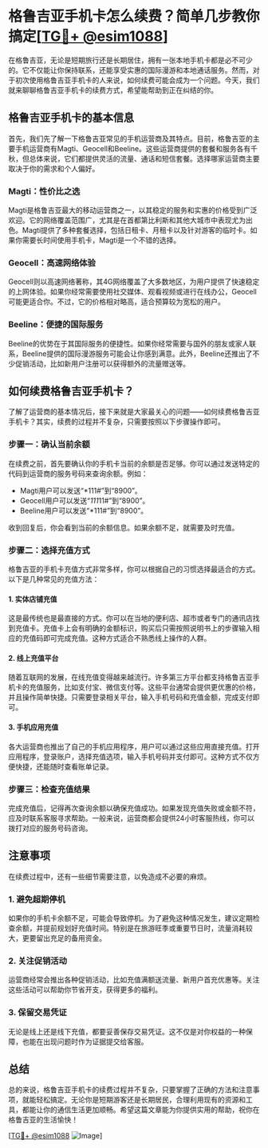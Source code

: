 # 格鲁吉亚手机卡怎么续费？简单几步教你搞定[[TG💪+ @esim1088](https://t.me/s/esim1088)]

在格鲁吉亚，无论是短期旅行还是长期居住，拥有一张本地手机卡都是必不可少的。它不仅能让你保持联系，还能享受实惠的国际漫游和本地通话服务。然而，对于初次使用格鲁吉亚手机卡的人来说，如何续费可能会成为一个问题。今天，我们就来聊聊格鲁吉亚手机卡的续费方式，希望能帮助到正在纠结的你。

## 格鲁吉亚手机卡的基本信息

首先，我们先了解一下格鲁吉亚常见的手机运营商及其特点。目前，格鲁吉亚的主要手机运营商有Magti、Geocell和Beeline。这些运营商提供的套餐和服务各有千秋，但总体来说，它们都提供灵活的流量、通话和短信套餐。选择哪家运营商主要取决于你的需求和个人偏好。

### Magti：性价比之选

Magti是格鲁吉亚最大的移动运营商之一，以其稳定的服务和实惠的价格受到广泛欢迎。它的网络覆盖范围广，尤其是在首都第比利斯和其他大城市中表现尤为出色。Magti提供了多种套餐选择，包括日租卡、月租卡以及针对游客的临时卡。如果你需要长时间使用手机卡，Magti是一个不错的选择。

### Geocell：高速网络体验

Geocell则以高速网络著称，其4G网络覆盖了大多数地区，为用户提供了快速稳定的上网体验。如果你经常需要使用社交媒体、观看视频或进行在线办公，Geocell可能更适合你。不过，它的价格相对略高，适合预算较为宽松的用户。

### Beeline：便捷的国际服务

Beeline的优势在于其国际服务的便捷性。如果你经常需要与国外的朋友或家人联系，Beeline提供的国际漫游服务可能会让你感到满意。此外，Beeline还推出了不少促销活动，比如新用户注册可以获得额外的流量赠送等。

## 如何续费格鲁吉亚手机卡？

了解了运营商的基本情况后，接下来就是大家最关心的问题——如何续费格鲁吉亚手机卡？其实，续费的过程并不复杂，只需要按照以下步骤操作即可。

### 步骤一：确认当前余额

在续费之前，首先要确认你的手机卡当前的余额是否足够。你可以通过发送特定的代码到运营商的服务号码来查询余额。例如：

- Magti用户可以发送“*111#”到“8900”。
- Geocell用户可以发送“*111*11#”到“8900”。
- Beeline用户可以发送“*111#”到“8900”。

收到回复后，你会看到当前的余额信息。如果余额不足，就需要及时充值。

### 步骤二：选择充值方式

格鲁吉亚的手机卡充值方式非常多样，你可以根据自己的习惯选择最适合的方式。以下是几种常见的充值方法：

#### 1. 实体店铺充值

这是最传统也是最直接的方式。你可以在当地的便利店、超市或者专门的通讯店找到充值卡。充值卡上会有明确的金额标识，购买后只需按照说明书上的步骤输入相应的充值码即可完成充值。这种方式适合不熟悉线上操作的人群。

#### 2. 线上充值平台

随着互联网的发展，在线充值变得越来越流行。许多第三方平台都支持格鲁吉亚手机卡的充值服务，比如支付宝、微信支付等。这些平台通常会提供更优惠的价格，并且操作简单快捷。只需要登录相关平台，输入手机号码和充值金额，完成支付即可。

#### 3. 手机应用充值

各大运营商也推出了自己的手机应用程序，用户可以通过这些应用直接充值。打开应用程序，登录账户，选择充值选项，输入手机号码并支付即可。这种方式不仅方便快捷，还能随时查看账单记录。

### 步骤三：检查充值结果

完成充值后，记得再次查询余额以确保充值成功。如果发现充值失败或金额不符，应及时联系客服寻求帮助。一般来说，运营商都会提供24小时客服热线，你可以拨打对应的服务号码咨询。

## 注意事项

在续费过程中，还有一些细节需要注意，以免造成不必要的麻烦。

### 1. 避免超期停机

如果你的手机卡余额不足，可能会导致停机。为了避免这种情况发生，建议定期检查余额，并提前规划好充值时间。特别是在旅游旺季或重要节日时，流量消耗较大，更要留出充足的备用资金。

### 2. 关注促销活动

运营商经常会推出各种促销活动，比如充值满额送流量、新用户首充优惠等。关注这些活动可以帮助你节省开支，获得更多的福利。

### 3. 保留交易凭证

无论是线上还是线下充值，都要妥善保存交易凭证。这不仅是对你权益的一种保障，也能在出现问题时作为证据提交给客服。

## 总结

总的来说，格鲁吉亚手机卡的续费过程并不复杂，只要掌握了正确的方法和注意事项，就能轻松搞定。无论你是短期游客还是长期居民，合理利用现有的资源和工具，都能让你的通信生活更加顺畅。希望这篇文章能为你提供实用的帮助，祝你在格鲁吉亚的生活愉快！

[[TG💪+ @esim1088](https://t.me/s/esim1088) ![Image](https://i.postimg.cc/4NQfJmqS/Snipaste-2025-05-13-00-14-12.png)]